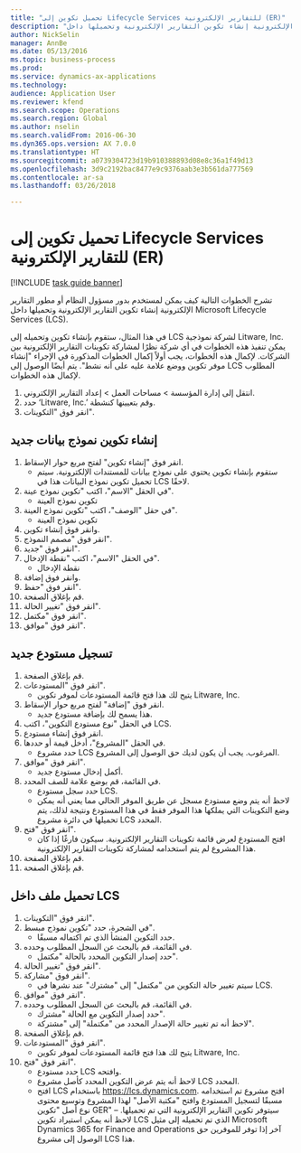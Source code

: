 ```yaml
--- 
title: "تحميل تكوين إلى Lifecycle Services للتقارير الإلكترونية (ER)"
description: "تشرح الخطوات التالية كيف يمكن لمستخدم بدور مسؤول النظام أو مطور التقارير الإلكترونية إنشاء تكوين التقارير الإلكترونية وتحميلها داخل Microsoft Lifecycle Services (LCS)."
author: NickSelin
manager: AnnBe
ms.date: 05/13/2016
ms.topic: business-process
ms.prod: 
ms.service: dynamics-ax-applications
ms.technology: 
audience: Application User
ms.reviewer: kfend
ms.search.scope: Operations
ms.search.region: Global
ms.author: nselin
ms.search.validFrom: 2016-06-30
ms.dyn365.ops.version: AX 7.0.0
ms.translationtype: HT
ms.sourcegitcommit: a0739304723d19b910388893d08e8c36a1f49d13
ms.openlocfilehash: 3d9c2192bac8477e9c9376aab3e3b561da777569
ms.contentlocale: ar-sa
ms.lasthandoff: 03/26/2018

---
```

# <a name="upload-a-configuration-into-lifecycle-services-for-electronic-reporting-er"></a>تحميل تكوين إلى Lifecycle Services للتقارير الإلكترونية (ER)

[!INCLUDE [task guide banner](../../includes/task-guide-banner.md)]

تشرح الخطوات التالية كيف يمكن لمستخدم بدور مسؤول النظام أو مطور التقارير الإلكترونية إنشاء تكوين التقارير الإلكترونية وتحميلها داخل Microsoft Lifecycle Services (LCS).

في هذا المثال، ستقوم بإنشاء تكوين وتحميله إلى LCS لشركة نموذجية Litware, Inc. يمكن تنفيذ هذه الخطوات في أي شركة نظرًا لمشاركة تكوينات التقارير الإلكترونية بين الشركات. لإكمال هذه الخطوات، يجب أولاً إكمال الخطوات المذكورة في الإجراء "إنشاء موفر تكوين ووضع علامة عليه على أنه نشط". يتم أيضًا الوصول إلى LCS المطلوب لإكمال هذه الخطوات.

1. انتقل إلى إدارة المؤسسة > مساحات العمل‬ > إعداد التقارير الإلكتروني‬.
2. حدد ‘Litware, Inc.’ وقم بتعيينها كنشطة.
3. انقر فوق "التكوينات".

## <a name="create-a-new-data-model-configuration"></a>إنشاء تكوين نموذج بيانات جديد
1. انقر فوق "إنشاء تكوين" لفتح مربع حوار الإسقاط‬.
    * ستقوم بإنشاء تكوين يحتوي على نموذج بيانات للمستندات الإلكترونية. سيتم تحميل تكوين نموذج البيانات هذا في LCS لاحقًا.  
2. في الحقل "الاسم"، اكتب "تكوين نموذج عينة".
    * تكوين نموذج العينة  
3. في حقل "الوصف"، اكتب "تكوين نموذج العينة".
    * تكوين نموذج العينة  
4. وانقر فوق إنشاء تكوين.
5. انقر فوق "مصمم النموذج".
6. انقر فوق "جديد".
7. في الحقل "الاسم"، اكتب "نقطة الإدخال".
    * نقطة الإدخال  
8. وانقر فوق إضافة.
9. انقر فوق "حفظ".
10. قم بإغلاق الصفحة.
11. انقر فوق "تغيير الحالة".
12. انقر فوق "مكتمل".
13. انقر فوق "موافق".

## <a name="register-a-new--repository"></a>تسجيل مستودع جديد
1. قم بإغلاق الصفحة.
2. انقر فوق "المستودعات".
    * يتيح لك هذا فتح قائمة المستودعات لموفر تكوين Litware, Inc.  
3. انقر فوق "إضافة" لفتح مربع حوار الإسقاط‬.
    * هذا يسمح لك بإضافة مستودع جديد.  
4. في الحقل "نوع مستودع التكوين"، اكتب LCS.
5. انقر فوق إنشاء مستودع.
6. في الحقل "المشروع"، أدخل قيمة أو حددها.
    * حدد مشروع LCS المرغوب. يجب أن يكون لديك حق الوصول إلى المشروع.  
7. انقر فوق "موافق".
    * أكمل إدخال مستودع جديد.  
8. في القائمة، قم بوضع علامة للصف المحدد.
    * حدد سجل مستودع LCS.  
    * لاحظ أنه يتم وضع مستودع مسجل عن طريق الموفر الحالي مما يعني أنه يمكن وضع التكوينات التي يملكها هذا الموفر فقط في هذا المستودع ونتيجة لذلك، يتم تحميلها في دائرة مشروع LCS المحدد.  
9. انقر فوق "فتح".
    * افتح المستودع لعرض قائمة تكوينات التقارير الإلكترونية. سيكون فارغًا إذا كان هذا المشروع لم يتم استخدامه لمشاركة تكوينات التقارير الإلكترونية.  
10. قم بإغلاق الصفحة.
11. قم بإغلاق الصفحة.

## <a name="upload-configuration-into-lcs"></a>تحميل ملف داخل LCS
1. انقر فوق "التكوينات".
2. في الشجرة، حدد "تكوين نموذج مبسط".
    * حدد التكوين المنشأ الذي تم اكتماله مسبقًا.  
3. في القائمة، قم بالبحث عن السجل المطلوب وحدده.
    * حدد إصدار التكوين المحدد بالحالة "مكتمل".  
4. انقر فوق "تغيير الحالة".
5. انقر فوق "مشاركة".
    * سيتم تغيير حالة التكوين من "مكتمل" إلى "مشترك" عند نشرها في LCS.  
6. انقر فوق "موافق".
7. في القائمة، قم بالبحث عن السجل المطلوب وحدده.
    * حدد إصدار التكوين مع الحالة "مشترك".  
    * لاحظ أنه تم تغيير حالة الإصدار المحدد من "مكتملة" إلى "مشتركة".  
8. قم بإغلاق الصفحة.
9. انقر فوق "المستودعات".
    * يتيح لك هذا فتح قائمة المستودعات لموفر تكوين Litware, Inc.  
10. انقر فوق "فتح".
    * حدد مستودع LCS وافتحه.  
    * لاحظ أنه يتم عرض التكوين المحدد كأصل مشروع LCS المحدد.  
    * افتح LCS باستخدام https://lcs.dynamics.com. افتح مشروع تم استخدامه مسبقًا لتسجيل المستودع وافتح "مكتبة الأصل" لهذا المشروع وتوسيع محتوى نوع أصل "تكوين GER" – سيتوفر تكوين التقارير الإلكترونية التي تم تحميلها. لاحظ أنه يمكن استيراد تكوين LCS الذي تم تحميله إلى مثيل Microsoft Dynamics 365 for Finance and Operations آخر إذا توفر للموفرين حق الوصول إلى مشروع LCS هذا.  


